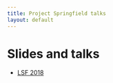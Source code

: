 ```yaml
---
title: Project Springfield talks
layout: default
---
```


Slides and talks
====================
  * [LSF 2018](springfield-lsf2018.pdf)

